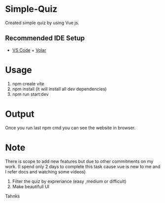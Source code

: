 # Simple-Quiz

Created simple quiz by using Vue js.
## Recommended IDE Setup

- [VS Code](https://code.visualstudio.com/) + [Volar](https://marketplace.visualstudio.com/items?itemName=Vue.volar)

# Usage

  1. npm create vite
  2. npm install (it will install all dev dependencies)
  3. npm run start:dev 

# Output

Once you run last npm cmd you can see the website in browser.

# Note

There is scope to add new features but due to other commitments on my work. (I spend only 2 days to complete this task cause vue is new to me and I refer docs and watching some videos)
1. Filter the quiz by expreriance (easy ,medium or difficult)
2. Make beautifull UI

Tahnks


